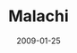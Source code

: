 ---
layout: message
category: message
series: "Lost Books"
title: "Malachi"
date: 2009-01-25
message_id: 542
---